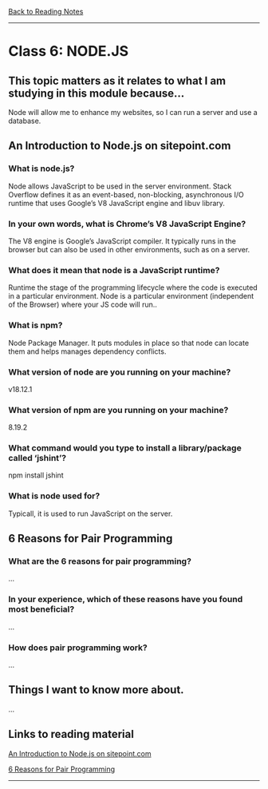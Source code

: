 [Back to Reading Notes](./README.md)

---

# Class 6: NODE.JS

## This topic matters as it relates to what I am studying in this module because...

Node will allow me to enhance my websites, so I can run a server and use a database.

## An Introduction to Node.js on sitepoint.com

### What is node.js?

Node allows JavaScript to be used in the server environment.  Stack Overflow defines it as an event-based, non-blocking, asynchronous I/O runtime that uses Google’s V8 JavaScript engine and libuv library.

### In your own words, what is Chrome’s V8 JavaScript Engine?

The V8 engine is Google’s JavaScript compiler.  It typically runs in the browser but can also be used in other environments, such as on a server.

### What does it mean that node is a JavaScript runtime?

Runtime the stage of the programming lifecycle where the code is executed in a particular environment.  Node is a particular environment (independent of the Browser) where your JS code will run..
 
### What is npm?

Node Package Manager.  It puts modules in place so that node can locate them and helps manages dependency conflicts.

### What version of node are you running on your machine?

v18.12.1

### What version of npm are you running on your machine?

8.19.2
 
### What command would you type to install a library/package called ‘jshint’?

npm install jshint

### What is node used for?

Typicall, it is used to run JavaScript on the server.

## 6 Reasons for Pair Programming

### What are the 6 reasons for pair programming?

 ...

### In your experience, which of these reasons have you found most beneficial?

 ...

### How does pair programming work?

 ...

## Things I want to know more about.

...

## Links to reading material

[An Introduction to Node.js on sitepoint.com](https://www.sitepoint.com/an-introduction-to-node-js/)

[6 Reasons for Pair Programming](https://www.codefellows.org/blog/6-reasons-for-pair-programming/)

---
